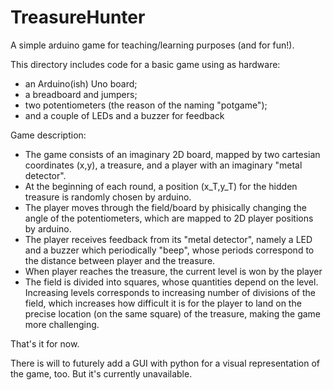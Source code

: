 # TreasureHunter

A simple arduino game for teaching/learning purposes (and for fun!).

This directory includes code for a basic game using as hardware:
  - an Arduino(ish) Uno board;
  - a breadboard and jumpers;
  - two potentiometers (the reason of the naming "potgame");
  - and a couple of LEDs and a buzzer for feedback

Game description:
- The game consists of an imaginary 2D board, mapped by two cartesian coordinates (x,y), a treasure, and a player with an imaginary "metal detector".
- At the beginning of each round, a position (x_T,y_T) for the hidden treasure is randomly chosen by arduino.
- The player moves through the field/board by phisically changing the angle of the potentiometers, which are mapped to 2D player positions by arduino.
- The player receives feedback from its "metal detector", namely a LED and a buzzer which periodically "beep", whose periods correspond to the distance between player and the treasure.
- When player reaches the treasure, the current level is won by the player
- The field is divided into squares, whose quantities depend on the level. Increasing levels corresponds to increasing number of divisions of the field, which increases how difficult it is for the player to land on the precise location (on the same square) of the treasure, making the game more challenging.

That's it for now.

There is will to futurely add a GUI with python for a visual representation of the game, too. But it's currently unavailable.
